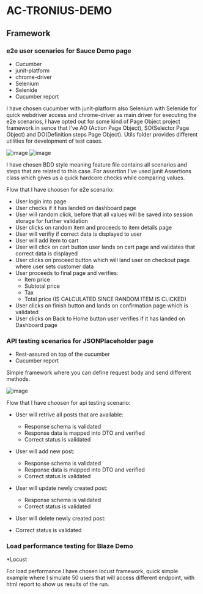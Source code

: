 # AC-TRONIUS-DEMO

## Framework

### e2e user scenarios for Sauce Demo page
* Cucumber
* junit-platform
* chrome-driver
* Selenium
* Selenide
* Cucumber report
  
I have chosen cucumber with junit-platform also Selenium with Selenide for quick webdriver access and chrome-driver as main driver for executing the e2e scenarios, I have opted out for some kind of Page Object project framework in sence that I've AO (Action Page Object), SO(Selector Page Object) and DO(Definition steps Page Object). Utils folder provides different utilities for development of test cases.

![image](https://github.com/user-attachments/assets/6dde9da1-3338-4ec9-b5dc-35ce7e96ffb4) ![image](https://github.com/user-attachments/assets/036876b3-96a2-4014-aab3-7839126de924)

I have chosen BDD style meaning feature file contains all scenarios and steps that are related to this case. For assertion I've used junit Assertions class which gives us a quick hardcore checks while comparing values.

Flow that I have choosen for e2e scenario:
* User login into page
* User checks if it has landed on dashboard page
* User will random click, before that all values will be saved into session storage for further validation
* User clicks on random item and proceeds to item details page
* User will verifiy if correct data is displayed to user
* User will add item to cart
* User will click on cart button user lands on cart page and validates that correct data is displayed
* User clicks on proceed button which will land user on checkout page where user sets customer data
* User proceeds to final page and verifies:
  * Item price
  * Subtotal price
  * Tax
  * Total price (IS CALCULATED SINCE RANDOM ITEM IS CLICKED)
* User clicks on finish button and lands on confirmation page which is validated
* User clicks on Back to Home button user verifies if it has landed on Dashboard page

### API testing scenarios for JSONPlaceholder page
* Rest-assured on top of the cucumber
* Cucumber report

Simple framework where you can define request body and send different methods.

![image](https://github.com/user-attachments/assets/8fefe06e-d537-43af-9001-69055b790ae8)

Flow that I have choosen for api testing scenario:
* User will retrive all posts that are available:
  * Response schema is validated
  * Response data is mapped into DTO and verified
  * Correct status is validated
 
* User will add new post:
  * Response schema is validated
  * Response data is mapped into DTO and verified
  * Correct status is validated
 
* User will update newly created post:
  * Response schema is validated
  * Correct status is validated
 
*  User will delete newly created post:
  * Correct status is validated

### Load performance testing for Blaze Demo
*Locust

For load performance I have chosen locust framework, quick simple example where I simulate 50 users that will access different endpoint, with html report to show us results of the run.
